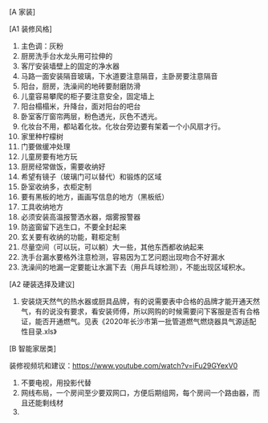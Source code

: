 [A 家装]

[A1 装修风格]
1. 主色调：灰粉
2. 厨房洗手台水龙头用可拉伸的
3. 客厅安装墙壁上的固定的净水器
4. 马路一面安装隔音玻璃，下水道要注意隔音，主卧房要注意隔音
5. 阳台，厨房，洗澡间的地砖要耐磨防滑
6. 儿童容易攀爬的柜子要注意安全，固定墙上
7. 阳台榻榻米，升降台，面对阳台的吧台
8. 卧室客厅窗帘两层，粉色透光，灰色不透光。
9. 化妆台不用，都站着化妆。化妆台旁边要有架着一个小风扇才行。
10. 家里种柠檬树
11. 门要做缓冲处理
12. 儿童房要有地方玩
13. 厨房经常做饭，需要收纳好
15. 希望有镜子（玻璃门可以替代）和锻炼的区域
16. 卧室收纳多，衣柜定制
17. 要有黑板的地方，画画写信息的地方（黑板纸）
18. 工具收纳地方
19. 必须安装高温报警洒水器，烟雾报警器
20. 防盗窗留下逃生口，不要全封起来
21. 玄关要有收纳的功能，鞋柜定制
22. 尽量空间（可以玩，可以躺）大一些，其他东西都收纳起来
23. 洗手台漏水要格外注意检测，容易因为工艺问题出现吻合不好漏水
24. 洗澡间的地漏一定要能让水漏下去（用乒乓球检测），不能出现区域积水。

[A2 硬装选择及建议]
1. 安装烧天然气的热水器或厨具品牌，有的说需要表中合格的品牌才能开通天然气，有的说没有要求，看安装师傅，所以网购的时候需要问下客服是否有合格证，能否开通燃气。见表《2020年长沙市第一批管道燃气燃烧器具气源适配性目录.xls》

[B 智能家居类]

装修视频坑和建议：https://www.youtube.com/watch?v=iFu29GYexV0
1. 不要电视，用投影代替
2. 网线布局，一个房间至少要双网口，方便后期组网，每个房间一个路由器，而且还能剩线材
3. 
